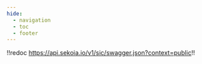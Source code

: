 ```yaml
---
hide:
  - navigation
  - toc
  - footer
---
```


!!redoc https://api.sekoia.io/v1/sic/swagger.json?context=public!!
